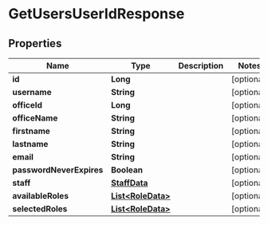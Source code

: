 
# GetUsersUserIdResponse

## Properties
Name | Type | Description | Notes
------------ | ------------- | ------------- | -------------
**id** | **Long** |  |  [optional]
**username** | **String** |  |  [optional]
**officeId** | **Long** |  |  [optional]
**officeName** | **String** |  |  [optional]
**firstname** | **String** |  |  [optional]
**lastname** | **String** |  |  [optional]
**email** | **String** |  |  [optional]
**passwordNeverExpires** | **Boolean** |  |  [optional]
**staff** | [**StaffData**](StaffData.md) |  |  [optional]
**availableRoles** | [**List&lt;RoleData&gt;**](RoleData.md) |  |  [optional]
**selectedRoles** | [**List&lt;RoleData&gt;**](RoleData.md) |  |  [optional]



